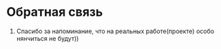 # Обратная связь 
1. Спасибо за напоминание, что на реальных работе(проекте) особо нянчиться
    не будут))
